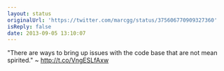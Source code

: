 ```yaml
---
layout: status
originalUrl: 'https://twitter.com/marcgg/status/375606770909327360'
isReply: false
date: 2013-09-05 13:10:07
---
```


"There are ways to bring up issues with the code base that are not mean spirited." ~ http://t.co/VngESLfAxw
